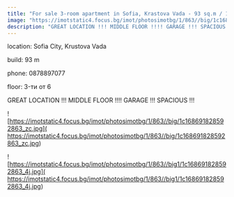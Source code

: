 ```yaml
---
title: "For sale 3-room apartment in Sofia, Krastova Vada - 93 sq.m / 196,000 EUR :: imot.bg AdVERTISEMENT"
image: "https://imotstatic4.focus.bg/imot/photosimotbg/1/863//big/1c168691828592863_OV.jpg"
description: "GREAT LOCATION !!! MIDDLE FLOOR !!!! GARAGE !!! SPACIOUS !!!"
---
```


location: Sofia City, Krustova Vada

build: 93 m

phone: 0878897077

floor: 3-ти от 6

GREAT LOCATION !!! MIDDLE FLOOR !!!! GARAGE !!! SPACIOUS !!!


![https://imotstatic4.focus.bg/imot/photosimotbg/1/863//big/1c168691828592863_zc.jpg]( https://imotstatic4.focus.bg/imot/photosimotbg/1/863//big/1c168691828592863_zc.jpg)


![https://imotstatic4.focus.bg/imot/photosimotbg/1/863//big1/1c168691828592863_4j.jpg]( https://imotstatic4.focus.bg/imot/photosimotbg/1/863//big1/1c168691828592863_4j.jpg)


